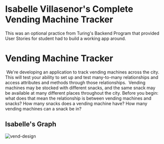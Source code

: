 # Isabelle Villasenor's Complete Vending Machine Tracker
This was an optional practice from Turing's Backend Program that provided User Stories for student had to build a working app around.

# Vending Machine Tracker
​
We're developing an application to track vending machines across the city. This will test your ability to set up and test many-to-many relationships and access attributes and methods through those relationships.
​
Vending machines may be stocked with different snacks, and the same snack may be available at many different places throughout the city. Before you begin: what does that mean the relationship is between vending machines and snacks? How many snacks does a vending machine have? How many vending machines can a snack be in?
​
## Isabelle's Graph
<img src="https://ibb.co/HTpJV7x" alt="vend-design"/>